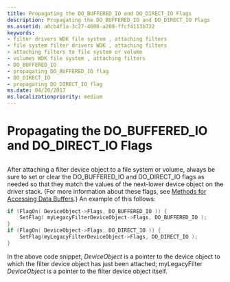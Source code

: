 ```yaml
---
title: Propagating the DO_BUFFERED_IO and DO_DIRECT_IO Flags
description: Propagating the DO_BUFFERED_IO and DO_DIRECT_IO Flags
ms.assetid: a0cb4f1a-3c27-4608-a208-ffcf4113b722
keywords:
- filter drivers WDK file system , attaching filters
- file system filter drivers WDK , attaching filters
- attaching filters to file system or volume
- volumes WDK file system , attaching filters
- DO_BUFFERED_IO
- propagating DO_BUFFERED_IO flag
- DO_DIRECT_IO
- propagating DO_DIRECT_IO flag
ms.date: 04/20/2017
ms.localizationpriority: medium
---
```


# Propagating the DO\_BUFFERED\_IO and DO\_DIRECT\_IO Flags


## <span id="ddk_propagating_the_do_buffered_io_and_do_direct_io_flags_if"></span><span id="DDK_PROPAGATING_THE_DO_BUFFERED_IO_AND_DO_DIRECT_IO_FLAGS_IF"></span>


After attaching a filter device object to a file system or volume, always be sure to set or clear the DO\_BUFFERED\_IO and DO\_DIRECT\_IO flags as needed so that they match the values of the next-lower device object on the driver stack. (For more information about these flags, see [Methods for Accessing Data Buffers](https://docs.microsoft.com/windows-hardware/drivers/kernel/methods-for-accessing-data-buffers).) An example of this follows:

```cpp
if (FlagOn( DeviceObject->Flags, DO_BUFFERED_IO )) {
    SetFlag( myLegacyFilterDeviceObject->Flags, DO_BUFFERED_IO );
}
if (FlagOn( DeviceObject->Flags, DO_DIRECT_IO )) {
    SetFlag(myLegacyFilterDeviceObject->Flags, DO_DIRECT_IO );
}
```

In the above code snippet, *DeviceObject* is a pointer to the device object to which the filter device object has just been attached; myLegacyFilter *DeviceObject* is a pointer to the filter device object itself.

 

 




